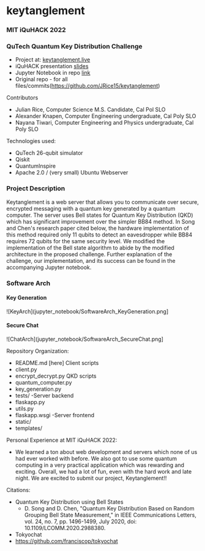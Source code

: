 # keytanglement

### MIT iQuHACK 2022
### QuTech Quantum Key Distribution Challenge

- Project at: [keytanglement.live](keytanglement.live)
- iQuHACK presentation [slides](https://docs.google.com/presentation/d/1JUC_5XKEcqWcx8vDHGJmTW_9klX04Cl1-xuXPzgNxpI/edit?usp=sharing)
- Jupyter Notebook in repo [link](https://github.com/JRice15/keytanglement/blob/main/jupyter_notebook/)
- Original repo - for all files/commits(https://github.com/JRice15/keytanglement)


Contributors 
- Julian Rice, Computer Science M.S. Candidate, Cal Pol SLO
- Alexander Knapen, Computer Engineering undergraduate, Cal Poly SLO
- Nayana Tiwari, Computer Engineering and Physics undergraduate, Cal Poly SLO

Technologies used:
- QuTech 26-qubit simulator
- Qiskit
- QuantumInspire
- Apache 2.0 / (very small) Ubuntu Webserver

### Project Description
Keytanglement is a web server that allows you to communicate over secure, encrypted messaging with a quantum key generated by a quantum computer. 
The server uses Bell states for Quantum Key Distribution (QKD) which has significant improvement over the simpler BB84 method. In Song and Chen's research paper
cited below, the hardware implementation of this method required only 11 qubits to detect an eavesdropper while BB84 requires 72 qubits for the same security level. 
We modified the implementation of the Bell state algorithm to abide by the modified architecture in the proposed challenge. Further explanation of the challenge,
our implementation, and its success can be found in the accompanying Jupyter notebook.

### Software Arch
#### Key Generation
![KeyArch](jupyter_notebook/SoftwareArch_KeyGeneration.png]

#### Secure Chat
![ChatArch](jupyter_notebook/SoftwareArch_SecureChat.png]

Repository Organization:
- README.md [here]
Client scripts
- client.py
- encrypt_decrypt.py
QKD scripts
- quantum_computer.py
- key_generation.py
- tests/
-Server backend
- flaskapp.py
- utils.py
- flaskapp.wsgi
-Server frontend
- static/
- templates/


Personal Experience at MIT iQuHACK 2022: 
- We learned a ton about web development and servers which none of us had ever worked with before. We also got to use some quantum computing in a very practical application which was rewarding and exciting. Overall, we had a lot of fun, even with the hard work and late night. We are excited to submit our project, Keytanglement!!

Citations:
- Quantum Key Distribution using Bell States
  - D. Song and D. Chen, "Quantum Key Distribution Based on Random Grouping Bell State Measurement," in IEEE Communications Letters, vol. 24, no. 7, pp. 1496-1499, July 2020, doi: 10.1109/LCOMM.2020.2988380.
 - Tokyochat 
  - https://github.com/franciscop/tokyochat
